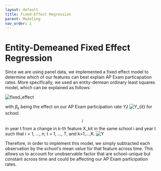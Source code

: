 ```yaml
---
layout: default
title: Fixed-Effect Regression 
parent: Modeling 
nav_order: 1
---
```


# Entity-Demeaned Fixed Effect Regression 

Since we are using panel data, we implemented a fixed effect model to determine which of our features can best explain AP Exam particapation rates. More specifically, we used an entity-demean ordinary least squares model, which can be explained as follows:  


![fixed_effect](../../../assets/images/fixed_effect.png)

with $\beta_k$ being the effect on our AP Exam participation rate $Y_it$ ![Y_{it}](../../../assets/images/Y_{it}.png) for school $$i$$ in year t from a change in k-th feature X_kit in the same school i and year t such that i = 1, ..., n, t = 1, ..., T, and k=1,...,K. ![Y](https://latex.codecogs.com/png.image?\inline&space;\tiny&space;\dpi{110}Y_{it})

Therefore, in order to implement this model, we simply subtracted each observation by the school's mean value for that feature across time. This allows us to account for unobservable factor that are school-unique but constant across time and could be affecting our AP Exam participation rates. 
